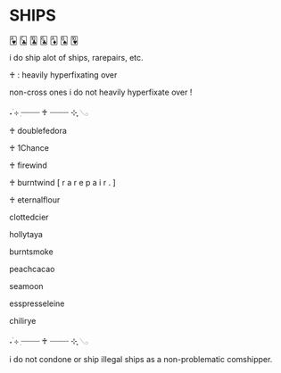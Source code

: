# SHIPS
🂱 🃜 🃚 🃖 🃁 🂭 🂺

i do ship alot of ships, rarepairs, etc.

♰ : heavily hyperfixating over

non-cross ones i do not heavily hyperfixate over !

˖ ࣪⊹ ִ┈┈┈┈ ♰ ┈┈┈┈ ⊹ ִֶָ𓂅

♰ doublefedora

♰ 1Chance

♰ firewind

♰ burntwind [ r a r e p a i r . ] 

♰ eternalflour

clottedcier

hollytaya

burntsmoke

peachcacao

seamoon

esspresseleine

chilirye

˖ ࣪⊹ ִ┈┈┈┈ ♰ ┈┈┈┈ ⊹ ִֶָ𓂅

i do not condone or ship illegal ships as a non-problematic comshipper.
